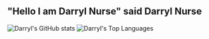 ## "Hello I am Darryl Nurse" said Darryl Nurse 

![Darryl's GitHub stats](https://github-readme-stats.vercel.app/api?username=darrylnurse\&rank_icon=github&hide=contribs) ![Darryl's Top Languages](https://github-readme-stats.vercel.app/api/top-langs/?username=darrylnurse&layout=compact)

<!--
**darrylnurse/darrylnurse** is a ✨ _special_ ✨ repository because its `README.md` (this file) appears on your GitHub profile.

Here are some ideas to get you started:

- 🔭 I’m currently working on ...
- 🌱 I’m currently learning ...
- 👯 I’m looking to collaborate on ...
- 🤔 I’m looking for help with ...
- 💬 Ask me about ...
- 📫 How to reach me: ...
- 😄 Pronouns: ...
- ⚡ Fun fact: ...
-->
